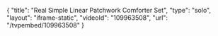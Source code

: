 {
    "title": "Real Simple Linear Patchwork Comforter Set",
    "type": "solo",
    "layout": "iframe-static",
    "videoId": "109963508",
    "url": "\/tvpembed\/109963508"
}